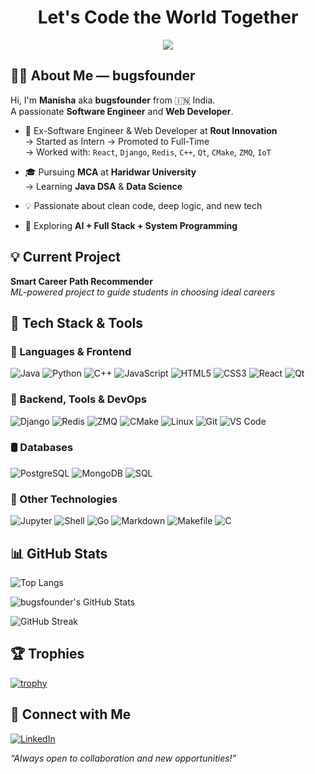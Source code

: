<!-- GitHub Profile README -->

<h1 align="center">Let's Code the World Together</h1>

<p align="center">
  <img src="https://readme-typing-svg.herokuapp.com?font=Fira+Code&pause=1000&color=39FF14&center=true&vCenter=true&width=435&lines=Hello%2C+I'm+Manisha+(bugsfounder);Software+Engineer+%7C+Web+Developer;Java+DSA+%7C+Data+Science+Learner;Clean+Code+%7C+Deep+Tech+Lover">
</p>


## 👩‍💻 About Me — bugsfounder

Hi, I'm **Manisha** aka **bugsfounder** from 🇮🇳 India.  
A passionate **Software Engineer** and **Web Developer**.

- 💼 Ex-Software Engineer & Web Developer at **Rout Innovation**  
  → Started as Intern → Promoted to Full-Time  
  → Worked with: `React`, `Django`, `Redis`, `C++`, `Qt`, `CMake`, `ZMQ`, `IoT`

- 🎓 Pursuing **MCA** at **Haridwar University**  
  → Learning **Java DSA** & **Data Science**

- 💡 Passionate about clean code, deep logic, and new tech  
- 🚀 Exploring **AI + Full Stack + System Programming**



## 💡 Current Project

**Smart Career Path Recommender**  
_ML-powered project to guide students in choosing ideal careers_  
<!-- [View Project](https://github.com/bugsfounder/smart-career-path-recommender) -->

<!-- You can add more projects here if you wish -->



## 💼 Tech Stack & Tools

### 🚀 Languages & Frontend
![Java](https://img.shields.io/badge/Java-ED8B00?style=flat&logo=java&logoColor=white)
![Python](https://img.shields.io/badge/Python-3670A0?style=flat&logo=python&logoColor=white)
![C++](https://img.shields.io/badge/C++-00599C?style=flat&logo=c%2B%2B&logoColor=white)
![JavaScript](https://img.shields.io/badge/JavaScript-F7DF1E?style=flat&logo=javascript&logoColor=black)
![HTML5](https://img.shields.io/badge/HTML-E34F26?style=flat&logo=html5&logoColor=white)
![CSS3](https://img.shields.io/badge/CSS-1572B6?style=flat&logo=css3&logoColor=white)
![React](https://img.shields.io/badge/React-20232A?style=flat&logo=react&logoColor=61DAFB)
![Qt](https://img.shields.io/badge/Qt-41CD52?style=flat&logo=qt&logoColor=white)

### 🔧 Backend, Tools & DevOps
![Django](https://img.shields.io/badge/Django-092E20?style=flat&logo=django&logoColor=white)
![Redis](https://img.shields.io/badge/Redis-DC382D?style=flat&logo=redis&logoColor=white)
![ZMQ](https://img.shields.io/badge/ZMQ-000000?style=flat&logo=zeromq&logoColor=white)
![CMake](https://img.shields.io/badge/CMake-064F8C?style=flat&logo=cmake&logoColor=white)
![Linux](https://img.shields.io/badge/Linux-FCC624?style=flat&logo=linux&logoColor=black)
![Git](https://img.shields.io/badge/Git-F05032?style=flat&logo=git&logoColor=white)
![VS Code](https://img.shields.io/badge/VS%20Code-007ACC?style=flat&logo=visual-studio-code&logoColor=white)

### 🛢️ Databases
![PostgreSQL](https://img.shields.io/badge/PostgreSQL-316192?style=flat&logo=postgresql&logoColor=white)
![MongoDB](https://img.shields.io/badge/MongoDB-4EA94B?style=flat&logo=mongodb&logoColor=white)
![SQL](https://img.shields.io/badge/SQL-4479A1?style=flat&logo=sqlite&logoColor=white)

### 🧰 Other Technologies
![Jupyter](https://img.shields.io/badge/Jupyter-FA0F00?style=flat&logo=jupyter&logoColor=white)
![Shell](https://img.shields.io/badge/Shell-121011?style=flat&logo=gnu-bash&logoColor=white)
![Go](https://img.shields.io/badge/Go-00ADD8?style=flat&logo=go&logoColor=white)
![Markdown](https://img.shields.io/badge/Markdown-000000?style=flat&logo=markdown&logoColor=white)
![Makefile](https://img.shields.io/badge/Makefile-3F6E91?style=flat&logo=cmake&logoColor=white)
![C](https://img.shields.io/badge/C-A8B9CC?style=flat&logo=c&logoColor=white)



## 📊 GitHub Stats

![Top Langs](https://github-readme-stats.vercel.app/api/top-langs/?username=bugsfounder&hide=jupyter%20notebook,makefile,html,css,markdown&layout=compact&theme=tokyonight)

![bugsfounder's GitHub Stats](https://github-readme-stats.vercel.app/api?username=bugsfounder&show_icons=true&theme=tokyonight)

![GitHub Streak](https://streak-stats.demolab.com/?user=Bugsfounder&theme=tokyonight)


## 🏆 Trophies

[![trophy](https://github-profile-trophy.vercel.app/?username=bugsfounder&theme=radical&no-frame=true&no-bg=true&margin-w=4)](https://github.com/ryo-ma/github-profile-trophy&theme=tokyonight)



## 🤝 Connect with Me

[![LinkedIn](https://img.shields.io/badge/LinkedIn-bugsfounder-blue?style=flat&logo=linkedin)](https://www.linkedin.com/in/bugsfounder/)


_“Always open to collaboration and new opportunities!”_

